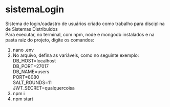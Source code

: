 # sistemaLogin
Sistema de login/cadastro de usuários criado como trabalho para disciplina de Sistemas Distribuídos <br>
Para executar, no terminal, com npm, node e mongodb instalados e na pasta raiz do projeto, digite os comandos:
  1. nano .env <br>
  2. No arquivo, defina as variáveis, como no seguinte exemplo: <br>
    DB_HOST=localhost <br>
    DB_PORT=27017 <br>
    DB_NAME=users <br>
    PORT=8080 <br>
    SALT_ROUNDS=11 <br>
    JWT_SECRET=qualquercoisa <br>
  3. npm i <br>
  4. npm start

